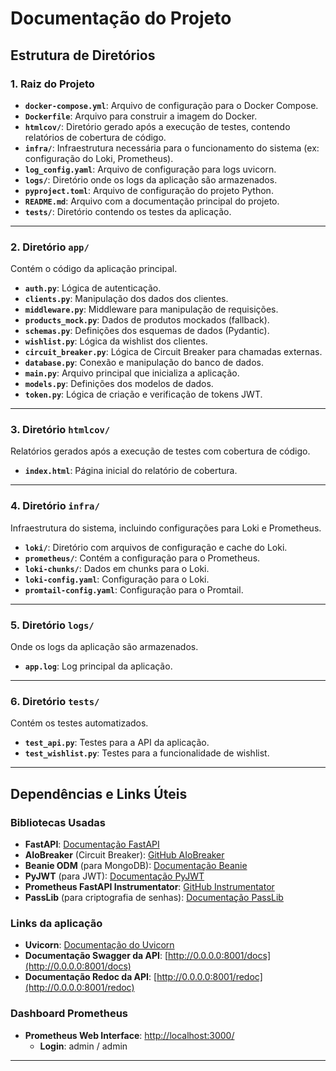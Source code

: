 # **Documentação do Projeto**

## **Estrutura de Diretórios**

### 1. **Raiz do Projeto**
- **`docker-compose.yml`**: Arquivo de configuração para o Docker Compose.
- **`Dockerfile`**: Arquivo para construir a imagem do Docker.
- **`htmlcov/`**: Diretório gerado após a execução de testes, contendo relatórios de cobertura de código.
- **`infra/`**: Infraestrutura necessária para o funcionamento do sistema (ex: configuração do Loki, Prometheus).
- **`log_config.yaml`**: Arquivo de configuração para logs uvicorn.
- **`logs/`**: Diretório onde os logs da aplicação são armazenados.
- **`pyproject.toml`**: Arquivo de configuração do projeto Python.
- **`README.md`**: Arquivo com a documentação principal do projeto.
- **`tests/`**: Diretório contendo os testes da aplicação.

---

### 2. **Diretório `app/`**
Contém o código da aplicação principal.

- **`auth.py`**: Lógica de autenticação.
- **`clients.py`**: Manipulação dos dados dos clientes.
- **`middleware.py`**: Middleware para manipulação de requisições.
- **`products_mock.py`**: Dados de produtos mockados (fallback).
- **`schemas.py`**: Definições dos esquemas de dados (Pydantic).
- **`wishlist.py`**: Lógica da wishlist dos clientes.
- **`circuit_breaker.py`**: Lógica de Circuit Breaker para chamadas externas.
- **`database.py`**: Conexão e manipulação do banco de dados.
- **`main.py`**: Arquivo principal que inicializa a aplicação.
- **`models.py`**: Definições dos modelos de dados.
- **`token.py`**: Lógica de criação e verificação de tokens JWT.

---

### 3. **Diretório `htmlcov/`**
Relatórios gerados após a execução de testes com cobertura de código.

- **`index.html`**: Página inicial do relatório de cobertura.

---

### 4. **Diretório `infra/`**
Infraestrutura do sistema, incluindo configurações para Loki e Prometheus.

- **`loki/`**: Diretório com arquivos de configuração e cache do Loki.
- **`prometheus/`**: Contém a configuração para o Prometheus.
- **`loki-chunks/`**: Dados em chunks para o Loki.
- **`loki-config.yaml`**: Configuração para o Loki.
- **`promtail-config.yaml`**: Configuração para o Promtail.

---

### 5. **Diretório `logs/`**
Onde os logs da aplicação são armazenados.

- **`app.log`**: Log principal da aplicação.

---

### 6. **Diretório `tests/`**
Contém os testes automatizados.

- **`test_api.py`**: Testes para a API da aplicação.
- **`test_wishlist.py`**: Testes para a funcionalidade de wishlist.

---

## **Dependências e Links Úteis**

### Bibliotecas Usadas
- **FastAPI**: [Documentação FastAPI](https://github.com/fastapi/fastapi)
- **AIoBreaker** (Circuit Breaker): [GitHub AIoBreaker](https://github.com/arlyon/aiobreaker)
- **Beanie ODM** (para MongoDB): [Documentação Beanie](https://beanie-odm.dev/)
- **PyJWT** (para JWT): [Documentação PyJWT](https://pyjwt.readthedocs.io/en/stable/)
- **Prometheus FastAPI Instrumentator**: [GitHub Instrumentator](https://github.com/trallnag/prometheus-fastapi-instrumentator)
- **PassLib** (para criptografia de senhas): [Documentação PassLib](https://passlib.readthedocs.io/en/stable/narr/index.html)

### Links da aplicação
- **Uvicorn**: [Documentação do Uvicorn](https://www.uvicorn.org/)
- **Documentação Swagger da API**: [http://0.0.0.0:8001/docs](http://0.0.0.0:8001/docs)
- **Documentação Redoc da API**: [http://0.0.0.0:8001/redoc](http://0.0.0.0:8001/redoc)

### Dashboard Prometheus
- **Prometheus Web Interface**: [http://localhost:3000/](http://localhost:3000/)
  - **Login**: admin / admin

---
